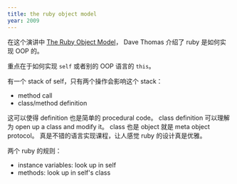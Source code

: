 ```yaml
---
title: the ruby object model
year: 2009
---
```


在这个演讲中 [The Ruby Object Model](https://www.youtube.com/watch?v=X2sgQ38UDVY)，
Dave Thomas 介绍了 ruby 是如何实现 OOP 的。

重点在于如何实现 `self` 或者别的 OOP 语言的 `this`。

有一个 stack of self，只有两个操作会影响这个 stack：

- method call
- class/method definition

这可以使得 definition 也是简单的 procedural code。
class definition 可以理解为 open up a class and modify it。
class 也是 object 就是 meta object protocol。
真是不错的语言实现课程，让人感觉 ruby 的设计真是优雅。

两个 ruby 的规则：

- instance variables: look up in self
- methods: look up in self's class
